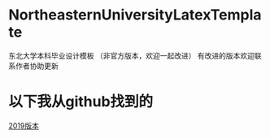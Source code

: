 # NortheasternUniversityLatexTemplate
东北大学本科毕业设计模板 （非官方版本，欢迎一起改进）
有改进的版本欢迎联系作者协助更新

# 以下我从github找到的
[2019版本](https://github.com/Acytoo/neu_bachelor_thesis_template)
